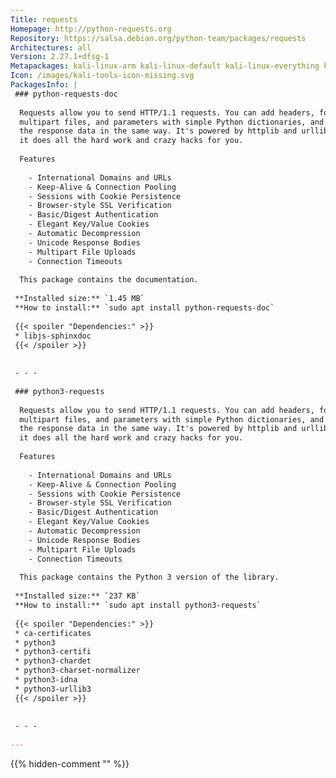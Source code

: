 ```yaml
---
Title: requests
Homepage: http://python-requests.org
Repository: https://salsa.debian.org/python-team/packages/requests
Architectures: all
Version: 2.27.1+dfsg-1
Metapackages: kali-linux-arm kali-linux-default kali-linux-everything kali-linux-headless kali-linux-large kali-linux-nethunter kali-tools-exploitation kali-tools-forensics kali-tools-information-gathering kali-tools-reporting kali-tools-sdr kali-tools-social-engineering kali-tools-top10 kali-tools-vulnerability kali-tools-web kali-tools-wireless 
Icon: /images/kali-tools-icon-missing.svg
PackagesInfo: |
 ### python-requests-doc
 
  Requests allow you to send HTTP/1.1 requests. You can add headers, form data,
  multipart files, and parameters with simple Python dictionaries, and access
  the response data in the same way. It's powered by httplib and urllib3, but
  it does all the hard work and crazy hacks for you.
   
  Features
   
    - International Domains and URLs
    - Keep-Alive & Connection Pooling
    - Sessions with Cookie Persistence
    - Browser-style SSL Verification
    - Basic/Digest Authentication
    - Elegant Key/Value Cookies
    - Automatic Decompression
    - Unicode Response Bodies
    - Multipart File Uploads
    - Connection Timeouts
   
  This package contains the documentation.
 
 **Installed size:** `1.45 MB`  
 **How to install:** `sudo apt install python-requests-doc`  
 
 {{< spoiler "Dependencies:" >}}
 * libjs-sphinxdoc 
 {{< /spoiler >}}
 
 
 - - -
 
 ### python3-requests
 
  Requests allow you to send HTTP/1.1 requests. You can add headers, form data,
  multipart files, and parameters with simple Python dictionaries, and access
  the response data in the same way. It's powered by httplib and urllib3, but
  it does all the hard work and crazy hacks for you.
   
  Features
   
    - International Domains and URLs
    - Keep-Alive & Connection Pooling
    - Sessions with Cookie Persistence
    - Browser-style SSL Verification
    - Basic/Digest Authentication
    - Elegant Key/Value Cookies
    - Automatic Decompression
    - Unicode Response Bodies
    - Multipart File Uploads
    - Connection Timeouts
   
  This package contains the Python 3 version of the library.
 
 **Installed size:** `237 KB`  
 **How to install:** `sudo apt install python3-requests`  
 
 {{< spoiler "Dependencies:" >}}
 * ca-certificates
 * python3
 * python3-certifi
 * python3-chardet 
 * python3-charset-normalizer
 * python3-idna
 * python3-urllib3 
 {{< /spoiler >}}
 
 
 - - -
 
---
```

{{% hidden-comment "<!--Do not edit anything above this line-->" %}}
